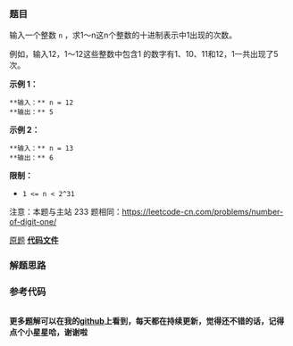 ### 题目
输入一个整数 `n` ，求1～n这n个整数的十进制表示中1出现的次数。

例如，输入12，1～12这些整数中包含1 的数字有1、10、11和12，1一共出现了5次。



**示例 1：**

    
    
    **输入：** n = 12
    **输出：** 5
    

**示例 2：**

    
    
    **输入：** n = 13
    **输出：** 6



**限制：**

  * `1 <= n < 2^31`

注意：本题与主站 233 题相同：<https://leetcode-cn.com/problems/number-of-digit-one/>

[原题](https://leetcode-cn.com/problems/1nzheng-shu-zhong-1chu-xian-de-ci-shu-lcof/)    **[代码文件]()**


### 解题思路




### 参考代码

```go


```




**更多题解可以在我的[github](https://github.com/LZH139/leetcode_Go)上看到，每天都在持续更新，觉得还不错的话，记得点个小星星哈，谢谢啦**

